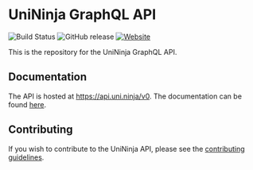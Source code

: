 # UniNinja GraphQL API

![Build Status](https://travis-ci.org/UniNinja/graphql-api.svg?branch=master)
![GitHub release](https://img.shields.io/github/release/UniNinja/graphql-api.svg)
[![Website](https://img.shields.io/website-up-down-green-red/https/uni.ninja.svg?label=documentation)](https://uni.ninja)

This is the repository for the UniNinja GraphQL API.

## Documentation

The API is hosted at https://api.uni.ninja/v0. The documentation can be found [here](https://uni.ninja).

## Contributing

If you wish to contribute to the UniNinja API, please see the [contributing guidelines](CONTRIBUTING.md).
